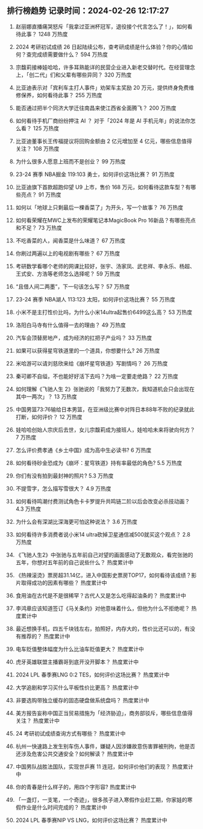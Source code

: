 
## 排行榜趋势 记录时间：2024-02-26 12:17:27
  
  1. 赵丽娜直播痛哭怒斥「我拿过亚洲杯冠军，退役接个代言怎么了！」，如何看待此事？ 1248 万热度
    
  2. 2024 考研初试成绩 26 日起陆续公布，查考研成绩是什么体验？你的心情如何？查完成绩需要做什么？ 594 万热度
    
  3. 宗馥莉接棒娃哈哈，许多耳熟能详的民营企业进入新老交替时代。在经营理念上，「创二代」们和父辈有哪些异同？ 320 万热度
    
  4. 比亚迪表示对「宾利车主打人事件」劝架车主奖励 20 万元，提供终身免费维修保养，如何看待此事？ 255 万热度
    
  5. 能否通过把半个同济大学迁往南昌来使江西省全面腾飞？ 200 万热度
    
  6. 如何看待手机厂商纷纷押注 AI ？ 对于「2024 年是 AI 手机元年」的说法你怎么看？ 125 万热度
    
  7. 比亚迪董事长王传福提议将回购金额由 2 亿元增加至 4 亿元，哪些信息值得关注？ 108 万热度
    
  8. 为什么很多人愿意上班而不是创业？ 99 万热度
    
  9. 23-24 赛季 NBA掘金 119:103 勇士，如何评价这场比赛？ 91 万热度
    
  10. 比亚迪旗下首款超跑仰望 U9 上市，售价 168 万元，如何看待这款车型？有哪些亮点？ 91 万热度
    
  11. 如何以「地球上只剩最后一棵香菜了」为开头，写一个故事？ 76 万热度
    
  12. 如何看荣耀在MWC上发布的荣耀笔记本MagicBook Pro 16新品？有哪些亮点和不足？ 73 万热度
    
  13. 不吃香菜的人，闻香菜是什么味道？ 67 万热度
    
  14. 你刷过两遍以上的电视剧有哪些？ 67 万热度
    
  15. 考研数学看哪个老师的网课比较好，张宇、汤家凤、武忠祥、李永乐、杨超、王式安、方浩等老师怎么选择呢？ 59 万热度
    
  16. “且借人间二两墨”，下一句该怎么写？ 57 万热度
    
  17. 23-24 赛季 NBA湖人 113:123 太阳，如何评价这场比赛？ 55 万热度
    
  18. 小米不是主打性价比吗，为什么小米14ultra起售价6499这么高？ 53 万热度
    
  19. 洛阳白马寺有什么值得一去的理由？ 49 万热度
    
  20. 汽车会顶替房地产，成为经济的扛把子产业吗？ 33 万热度
    
  21. 如果可以获得星穹铁道里的一个道具，你想要什么? 26 万热度
    
  22. 米哈游可以请刘慈欣来给《崩坏星穹铁道》写剧情吗？ 26 万热度
    
  23. 秦可卿不自缢，不也能好好活下去吗？为啥一定要走绝路？ 22 万热度
    
  24. 如何理解《飞驰人生 2》张驰说的「我努力了无数次，我知道机会只会出现在其中一两次」？ 13 万热度
    
  25. 中国男篮73:76输给日本男篮，在亚洲级比赛中对阵日本88年不败的纪录就此打断，如何评价？ 12 万热度
    
  26. 娃哈哈创始人宗庆后去世，女儿宗馥莉成为接班人，娃哈哈未来将驶向何方？ 7 万热度
    
  27. 怎么评价费孝通《乡土中国》成为高中生必读书? 6 万热度
    
  28. 如何看待砂金恐成为《崩坏：星穹铁道》持有率最低的角色? 5.5 万热度
    
  29. 你们有没有拍到最封神的照片? 5.3 万热度
    
  30. 不提雪字，怎么描写雪很大？ 4.9 万热度
    
  31. 如何看待鸣潮付费测试角色卡卡罗提升共鸣链二阶以后会改变必杀技动画？ 4.3 万热度
    
  32. 为什么会有深湖比深海更可怕这种说法？ 3.6 万热度
    
  33. 如何看待许多消费者说小米14 ultra砍掉卫星通信减500就买这个观点？ 2.8 万热度
    
  34. 《飞驰人生2》中张驰与五年前自己对望的画面感动了无数观众，看完张驰的五年，你想对五年前的自己说些什么？ 热度累计中
    
  35. 《热辣滚烫》票房超31.14亿，进入中国影史票房TOP17，如何看待该成绩？影片取得成功的因素有哪些？ 热度累计中
    
  36. 食用油在古代是不是很稀罕？古代人又是怎么吃得起油条的？ 热度累计中
    
  37. 李鸿章应该知道签订《马关条约》对他意味着什么，但他为什么不拒绝呢？ 热度累计中
    
  38. 最近想换手机，四五千块钱左右，拍照好，内存大的，性价比还可以的，有没有推荐的？ 热度累计中
    
  39. 电车贬值整体幅度为什么比油车贬值更大？ 热度累计中
    
  40. 虎牙英雄联盟主播霸哥到底开没开脚本？ 热度累计中
    
  41. 2024 LPL 春季赛LNG 0:2 TES，如何评价这场比赛？ 热度累计中
    
  42. 大学追剧和学习买什么平板性价比更高？ 热度累计中
    
  43. 非要选购带独立缓存的固态硬盘做系统盘吗？ 热度累计中
    
  44. 美方报告妄称中国正当贸易措施为「经济胁迫」，商务部驳斥，哪些信息值得关注？ 热度累计中
    
  45. 24 考研初试成绩查询方式有哪些？ 热度累计中
    
  46. 杭州一快速路上发生别车伤人事件，嫌疑人因涉嫌故意伤害罪被刑拘，他是否还涉及危害公共交通安全？如何解读？ 热度累计中
    
  47. 中国男队战胜法国队，实现世乒赛 11 连冠，如何评价他们的表现？ 热度累计中
    
  48. 你的青春是什么样子的，用四个字形容? 热度累计中
    
  49. 「一盏灯，一支笔，一个奇迹」，很多孩子进入寒假作业赶工期，你家娃的寒假作业是什么时间完成的？ 热度累计中
    
  50. 2024 LPL 春季赛NIP VS LNG，如何评价这场比赛？ 热度累计中
    